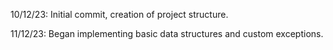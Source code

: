 10/12/23:
Initial commit, creation of project structure.

11/12/23:
Began implementing basic data structures and custom exceptions.